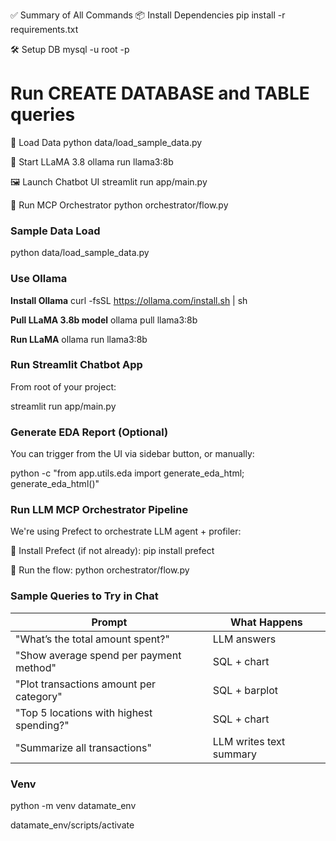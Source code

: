✅ Summary of All Commands
📦 Install Dependencies
pip install -r requirements.txt

🛠️ Setup DB
mysql -u root -p
# Run CREATE DATABASE and TABLE queries

💾 Load Data
python data/load_sample_data.py

🧠 Start LLaMA 3.8
ollama run llama3:8b

🖼️ Launch Chatbot UI
streamlit run app/main.py

🔁 Run MCP Orchestrator
python orchestrator/flow.py


### Sample Data Load
python data/load_sample_data.py

### Use Ollama
**Install Ollama**
curl -fsSL https://ollama.com/install.sh | sh

**Pull LLaMA 3.8b model**
ollama pull llama3:8b

**Run LLaMA**
ollama run llama3:8b

### Run Streamlit Chatbot App

From root of your project:

streamlit run app/main.py

### Generate EDA Report (Optional)

You can trigger from the UI via sidebar button, or manually:

python -c "from app.utils.eda import generate_eda_html; generate_eda_html()"

### Run LLM MCP Orchestrator Pipeline

We're using Prefect to orchestrate LLM agent + profiler:

🔹 Install Prefect (if not already):
pip install prefect

🔹 Run the flow:
python orchestrator/flow.py


### Sample Queries to Try in Chat

| Prompt                                   | What Happens            |
| ---------------------------------------- | ----------------------- |
| "What’s the total amount spent?"         | LLM answers             |
| "Show average spend per payment method"  | SQL + chart             |
| "Plot transactions amount per category"  | SQL + barplot           |
| "Top 5 locations with highest spending?" | SQL + chart             |
| "Summarize all transactions"             | LLM writes text summary |


### Venv
python -m venv datamate_env

datamate_env/scripts/activate
